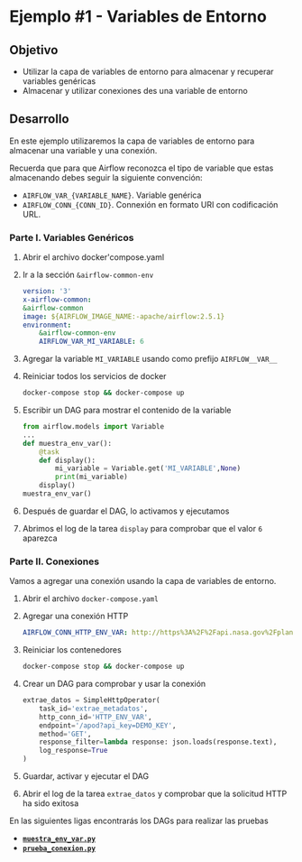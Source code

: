 # Ejemplo #1 - Variables de Entorno

## Objetivo

* Utilizar la capa de variables de entorno para almacenar y recuperar variables genéricas
* Almacenar y utilizar conexiones des una variable de entorno

## Desarrollo

En este ejemplo utilizaremos la capa de variables de entorno para almacenar una variable y una conexión.

Recuerda que para que Airflow reconozca el tipo de variable que estas almacenando debes seguir la siguiente convención:

- `AIRFLOW_VAR_{VARIABLE_NAME}`. Variable genérica
- `AIRFLOW_CONN_{CONN_ID}`. Connexión en formato URI con codificación URL.

### Parte I. Variables Genéricos

1. Abrir el archivo docker'compose.yaml
2. Ir a la sección `&airflow-common-env`

    ```YAML
    version: '3'
    x-airflow-common:
    &airflow-common  
    image: ${AIRFLOW_IMAGE_NAME:-apache/airflow:2.5.1}
    environment:
        &airflow-common-env
        AIRFLOW_VAR_MI_VARIABLE: 6
    ```

3. Agregar la variable `MI_VARIABLE` usando como prefijo `AIRFLOW__VAR__`
4. Reiniciar todos los servicios de docker

    ```bash
    docker-compose stop && docker-compose up
    ```

5. Escribir un DAG para mostrar el contenido de la variable

    ```python
    from airflow.models import Variable
    ...
    def muestra_env_var():
        @task
        def display():
            mi_variable = Variable.get('MI_VARIABLE',None)
            print(mi_variable)
        display()
    muestra_env_var()
    ```

6. Después de guardar el DAG, lo activamos y ejecutamos
7. Abrimos el log de la tarea `display` para comprobar que el valor `6` aparezca

### Parte II. Conexiones

Vamos a agregar una conexión usando la capa de variables de entorno.

1. Abrir el archivo `docker-compose.yaml`
2. Agregar una conexión HTTP

    ```yaml
    AIRFLOW_CONN_HTTP_ENV_VAR: http://https%3A%2F%2Fapi.nasa.gov%2Fplanetary
    ```

3. Reiniciar los contenedores

    ```bash
    docker-compose stop && docker-compose up
    ```

4. Crear un DAG para comprobar y usar la conexión

    ```python
    extrae_datos = SimpleHttpOperator(
        task_id='extrae_metadatos',
        http_conn_id='HTTP_ENV_VAR',
        endpoint='/apod?api_key=DEMO_KEY',        
        method='GET',
        response_filter=lambda response: json.loads(response.text),
        log_response=True
    )
    ```

5. Guardar, activar y ejecutar el DAG
6. Abrir el log de la tarea `extrae_datos` y comprobar que la solicitud HTTP ha sido exitosa

En las siguientes ligas encontrarás los DAGs para realizar las pruebas

- [**`muestra_env_var.py`**](/Sesion-08/Ejemplo-01/assets/dags/muestra_env_var.py)
- [**`prueba_conexion.py`**](/Sesion-08/Ejemplo-01/assets/dags/prueba_conexion.py)
